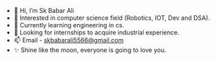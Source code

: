 - 👋 Hi, I’m Sk Babar Ali
- 👀 Interested in computer science field (Robotics, IOT, Dev and DSA).
- 🌱 Currently learning engineering in cs.
- 💞️ Looking for internships to acquire industrial experience.
- 📫 Email - skbabarali5566@gmail.com
- ✨ Shine like the moon, everyone is going to love you.

<!---
Babar-5566/Babar-5566 is a ✨ special ✨ repository because it contains details about me
--->
